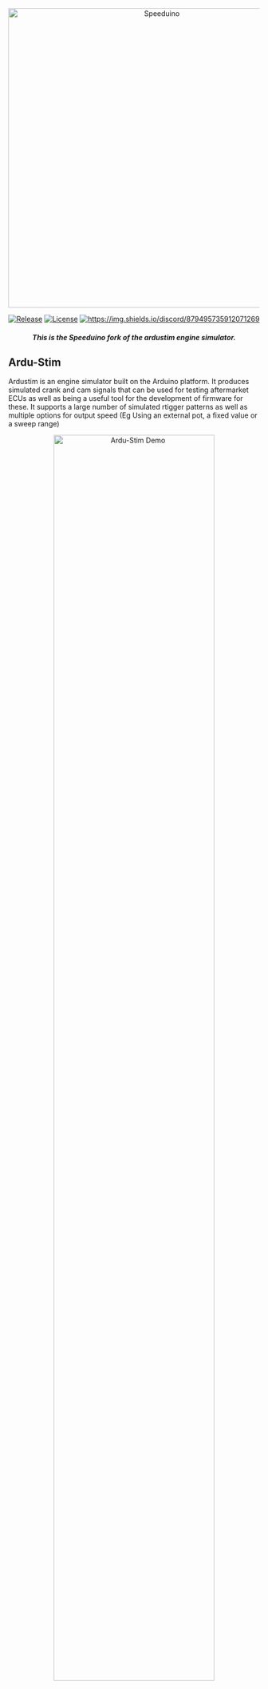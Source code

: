 <div align="center">

<img src="https://github.com/speeduino/wiki.js/raw/master/img/Speeduino%20logo_med.png" alt="Speeduino" width="600" />

[![Release](https://img.shields.io/github/release/speeduino/Ardu-Stim.svg)](https://github.com/speeduino/Ardu-Stim/releases/latest)
[![License](https://img.shields.io/badge/license-GPLv3-blue.svg)](https://github.com/speeduino/Ardu-Stim/blob/master/LICENSE)
[![https://img.shields.io/discord/879495735912071269 ](https://img.shields.io/discord/879495735912071269?label=Discord&logo=Discord)](https://discord.gg/YWCEexaNDe)

##### This is the Speeduino fork of the ardustim engine simulator.
</div>

## Ardu-Stim

Ardustim is an engine simulator built on the Arduino platform. It produces simulated crank and cam signals that can be used for testing aftermarket ECUs as well as being a useful tool for the development of firmware for these. It supports a large number of simulated rtigger patterns as well as multiple options for output speed (Eg Using an external pot, a fixed value or a sweep range)

<div align="center"><img src="https://github.com/speeduino/Ardu-Stim/raw/master/docs/demo.gif" alt="Ardu-Stim Demo" width="80%" /></div>

This version is a fork of the original by David Andruczyk [https://gitlab.com/libreems-suite/ardu-stim](https://gitlab.com/libreems-suite/ardu-stim) and is intended to provide a more modern, cross platform GUI as well as continued expansion of the trigger pattern library. It was primarily developed for use by the Speeduino community, but can be utilised for testing virtually any aftermarket ECU system

It is designed to run on an Arduino Nano, but will also work with Arduino Uno and Mega boards. 

## Wiring

- **Arduino Nano or Uno**
  - pin `8` will provide the `crank` or primary wheel signal
  - pin `9` will provide the `cam` or secondary wheel signal
  - Pin `10` will provide a `2nd cam` or tertiary wheel signal. This is for simulating some dual cam patterns
- **Arduino Mega**
  - pin `53` will provide the `crank` or primary wheel signal
  - pin `52` will provide the `cam` or secondary wheel signal
  - Pin `51` will provide a `2nd cam` or tertiary wheel signal. This is for simulating some dual cam patterns

Example for `Arduino Nano` connected to `Speeduino v0.4` ECU:

<div align="center"><img src="https://github.com/speeduino/Ardu-Stim/raw/master/docs/nano-v0.4-wiring.png" alt="Ardu-Stim Wiring" width="80%" /></div>

### RPM Potentiometer

An optional potentiometer can be added to control the RPM value (With the relevant RPM mode selected). This should be connect to pin A0 if in use. 

## Installing and Using

Ardu-Stim is distributed as a ready-to-run binary for Windows, Mac (Intel and Arm) and linux (AppImage) so no installation is required. Simply down the latest release (https://github.com/speeduino/Ardu-Stim/releases/latest) and 

### First time Connection
The first time you connect Ardu-Stim to an Arduino Nano board, you need to upload the included firmware to it. Plug the Nano into your PC and then select the port from the list. Press the upload firmware button and wait for this to complete

<div align="center"><img src="https://github.com/speeduino/Ardu-Stim/raw/master/docs/upload-firmware.png" alt="Ardu-Stim Wiring" width="80%" /></div>

**Note:** This only needs to be performed with a new Arduino Nano or if upgrading from an earlier version. The automated uploading of firmware is ONLY available for Arduino Nano boards. If using another board you will need to manually compile and upload the firmware (Not the GUI)

## Firmware Build

Optionally, the firmware source code can be built in either PlatformIO or the Arduino IDE and does not have any dependencies on 3rd party libraries that were used in the original version of Ardustim (Eg SerialUI)

Simply open the `ardustim` sub-folder in PlatformIO or the Arduino IDE and it should compile without issue.

Intended hardware platform is the Arduino Nano or Uno.

## Installing GUI from Source

### Pre-Requisites

- NPM - https://www.npmjs.com/get-npm
- Python
- Git

### GUI Installation steps

```bash
$ git clone https://github.com/speeduino/Ardu-Stim.git
$ cd Ardu-Stim/UI
$
$ npm install electron-rebuild -g
$ npm install
$ npm start
```
